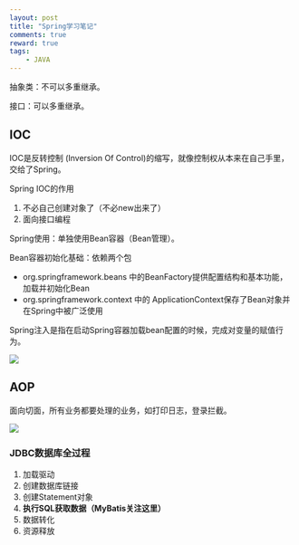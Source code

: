 ```yaml
---
layout: post
title: "Spring学习笔记"
comments: true
reward: true
tags: 
	- JAVA
---
```

抽象类：不可以多重继承。

接口：可以多重继承。

<!--more--> 

## IOC

IOC是反转控制 (Inversion Of Control)的缩写，就像控制权从本来在自己手里，交给了Spring。 

Spring IOC的作用

1. 不必自己创建对象了（不必new出来了）
2. 面向接口编程

Spring使用：单独使用Bean容器（Bean管理）。

Bean容器初始化基础：依赖两个包

- org.springframework.beans 中的BeanFactory提供配置结构和基本功能，加载并初始化Bean
- org.springframework.context 中的 ApplicationContext保存了Bean对象并在Spring中被广泛使用

Spring注入是指在启动Spring容器加载bean配置的时候，完成对变量的赋值行为。

![](http://ovuyz1070.bkt.clouddn.com/18-3-23/94560729.jpg)

## AOP

面向切面，所有业务都要处理的业务，如打印日志，登录拦截。

![](http://ovuyz1070.bkt.clouddn.com/18-3-23/29890993.jpg)

### JDBC数据库全过程

1. 加载驱动
2. 创建数据库链接
3. 创建Statement对象
4. **执行SQL获取数据（MyBatis关注这里）**
5. 数据转化
6. 资源释放